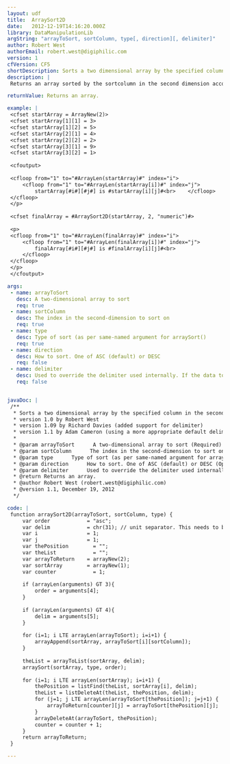 ```yaml
---
layout: udf
title:  ArraySort2D
date:   2012-12-19T14:16:20.000Z
library: DataManipulationLib
argString: "arrayToSort, sortColumn, type[, direction][, delimiter]"
author: Robert West
authorEmail: robert.west@digiphilic.com
version: 1
cfVersion: CF5
shortDescription: Sorts a two dimensional array by the specified column in the second dimension.
description: |
 Returns an array sorted by the sortcolumn in the second dimension according to the type and order.

returnValue: Returns an array.

example: |
 <cfset startArray = ArrayNew(2)>
 <cfset startArray[1][1] = 3>
 <cfset startArray[1][2] = 5>
 <cfset startArray[2][1] = 4>
 <cfset startArray[2][2] = 2>
 <cfset startArray[3][1] = 9>
 <cfset startArray[3][2] = 1>
 
 <cfoutput>
 
 <cfloop from="1" to="#ArrayLen(startArray)#" index="i">
     <cfloop from="1" to="#ArrayLen(startArray[i])#" index="j">
         startArray[#i#][#j#] is #startArray[i][j]#<br>    </cfloop>
 </cfloop>
 </p>
 
 <cfset finalArray = #ArraySort2D(startArray, 2, "numeric")#>
 
 <p>
 <cfloop from="1" to="#ArrayLen(finalArray)#" index="i">
     <cfloop from="1" to="#ArrayLen(finalArray[i])#" index="j">
         finalArray[#i#][#j#] is #finalArray[i][j]#<br>
     </cfloop>
 </cfloop>
 </p>
 </cfoutput>

args:
 - name: arrayToSort
   desc: A two-dimensional array to sort
   req: true
 - name: sortColumn
   desc: The index in the second-dimension to sort on
   req: true
 - name: type
   desc: Type of sort (as per same-named argument for arraySort()
   req: true
 - name: direction
   desc: How to sort. One of ASC (default) or DESC
   req: false
 - name: delimiter
   desc: Used to override the delimiter used internally. If the data to sort contains a ASCII 31 (unit separator) character, specify a DIFFERENT delimiter here
   req: false


javaDoc: |
 /**
  * Sorts a two dimensional array by the specified column in the second dimension.
  * version 1.0 by Robert West       
  * version 1.09 by Richard Davies (added support for delimiter)
  * version 1.1 by Adam Cameron (using a more appropriate default delimiter)
  * 
  * @param arrayToSort      A two-dimensional array to sort (Required)
  * @param sortColumn      The index in the second-dimension to sort on (Required)
  * @param type      Type of sort (as per same-named argument for arraySort() (Required)
  * @param direction      How to sort. One of ASC (default) or DESC (Optional)
  * @param delimiter      Used to override the delimiter used internally. If the data to sort contains a ASCII 31 (unit separator) character, specify a DIFFERENT delimiter here (Optional)
  * @return Returns an array. 
  * @author Robert West (robert.west@digiphilic.com) 
  * @version 1.1, December 19, 2012 
  */

code: |
 function arraySort2D(arrayToSort, sortColumn, type) {
     var order            = "asc";
     var delim            = chr(31); // unit separator. This needs to be something that is very unlikely to show up in the values being sorted
     var i                = 1;
     var j                = 1;
     var thePosition        = "";
     var theList            = "";
     var arrayToReturn    = arrayNew(2);
     var sortArray        = arrayNew(1);
     var counter            = 1;
 
     if (arrayLen(arguments) GT 3){
         order = arguments[4];
     }
 
     if (arrayLen(arguments) GT 4){
         delim = arguments[5];
     }
 
     for (i=1; i LTE arrayLen(arrayToSort); i=i+1) {
         arrayAppend(sortArray, arrayToSort[i][sortColumn]);
     }
 
     theList = arrayToList(sortArray, delim);
     arraySort(sortArray, type, order);
 
     for (i=1; i LTE arrayLen(sortArray); i=i+1) {
         thePosition = listFind(theList, sortArray[i], delim);
         theList = listDeleteAt(theList, thePosition, delim);
         for (j=1; j LTE arrayLen(arrayToSort[thePosition]); j=j+1) {
             arrayToReturn[counter][j] = arrayToSort[thePosition][j];
         }
         arrayDeleteAt(arrayToSort, thePosition);
         counter = counter + 1;
     }
     return arrayToReturn;
 }

---
```


